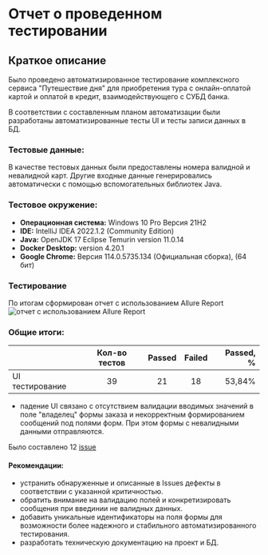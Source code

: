 # Отчет о проведенном тестировании
## Краткое описание
Было проведено автоматизированное тестирование комплексного сервиса "Путешествие дня" для приобретения тура
с онлайн-оплатой картой и оплатой в кредит, взаимодействующего с СУБД банка.

В соответствии с составленным планом автоматизации были разработаны автоматизированные тесты UI и 
тесты записи данных в БД.

### Тестовые данные:
В качестве тестовых данных были предоставлены номера валидной и невалидной карт. 
Другие входные данные генерировались автоматически с помощью вспомогательных библиотек Java.

### Тестовое окружение:
* **Операционная система:** Windows 10 Pro Версия 21H2
* **IDE:** IntelliJ IDEA 2022.1.2 (Community Edition)
* **Java:** OpenJDK 17 Eclipse Temurin version 11.0.14
* **Docker Desktop:** version 4.20.1
* **Google Chrome:** Версия 114.0.5735.134 (Официальная сборка), (64 бит)

### Тестирование

По итогам сформирован отчет с использованием Allure Report ![отчет с использованием Allure Report](https://github.com/andykucherenko/qa-diploma/assets/122628604/26943093-15c8-487b-8dc5-7757508ee263)

### Общие итоги:

|                  | Кол-во тестов | Passed | Failed | Passed, % |
|:-----------------|:-------------:|:------:|:------:|----------:|
| UI тестирование  |      39       |   21   |   18   |    53,84% |

- падение UI связано с отсутствием валидации вводимых значений в поле "владелец" формы заказа и некорректным формированием 
сообщений под полями форм. При этом формы с невалидными данными отправляются.

Было составлено 12 [issue]([https://github.com/andykucherenko/qa-diploma/issues)

#### Рекомендации:
- устранить обнаруженные и описанные в Issues дефекты в соответствии с указанной критичностью.
- обратить внимание на валидацию полей и конкретизировать сообщения при введинии не валидных данных.
- добавить уникальные идентификаторы на поля формы для возможности более надежного и стабильного автоматизированного тестирования.
- разработать техническую документацию на проект и БД.
